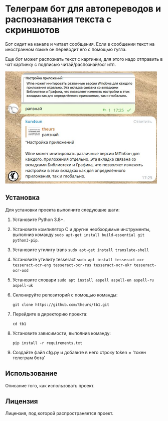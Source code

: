 # Телеграм бот для автопереводов и распознавания текста с скриншотов

Бот сидит на канале и читает сообщения. Если в сообщении текст на иностранном языке он переводит его с помощью гугла.

Еще бот может распознать текст с картинки, для этого надо отправить в чат картинку с подписью читай/распознай/ocr итп.

![Пример](photo_2023-05-20_17-25-47.jpg)

## Установка

Для установки проекта выполните следующие шаги:

1. Установите Python 3.8+.
2. Установите компилятор C и другие необходимые инструменты, выполнив команду `sudo apt-get install build-essential git python3-pip`.
3. Установите утилиту trans `sudo apt-get install translate-shell`
4. Установите утилиту tesseract `sudo apt install tesseract-ocr tesseract-ocr-eng tesseract-ocr-rus tesseract-ocr-ukr tesseract-ocr-osd`
5. Установите словари `sudo apt install aspell aspell-en aspell-ru aspell-uk`
6. Склонируйте репозиторий с помощью команды:

   ```
   git clone https://github.com/theurs/tb1.git
   ```
   
4. Перейдите в директорию проекта:

   ```
   cd tb1
   ```
   
5. Установите зависимости, выполнив команду:

   ```
   pip install -r requirements.txt
   ```

6. Создайте файл cfg.py и добавьте в него строку token = 'токен телеграм бота'

## Использование

Описание того, как использовать проект.

## Лицензия

Лицензия, под которой распространяется проект.
